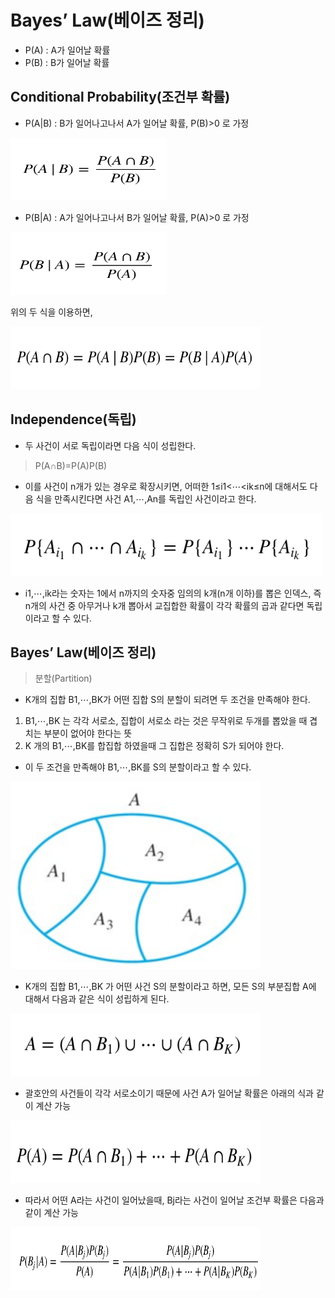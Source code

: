 Bayes’ Law(베이즈 정리)
=============
- P(A) : A가 일어날 확률
- P(B) : B가 일어날 확률


Conditional Probability(조건부 확률)
---------------

- P(A|B) : B가 일어나고나서 A가 일어날 확률, P(B)>0 로 가정 

<img src="/bayes1.jpg" width="250px" height="100px" ></img><br/>

- P(B|A) : A가 일어나고나서 B가 일어날 확률, P(A)>0 로 가정

<img src="/bayes2.jpg" width="250px" height="100px" ></img><br/>

위의 두 식을 이용하면,

<img src="/bayes3.jpg" width="400px" height="100px" ></img><br/>


Independence(독립)
----------------
- 두 사건이 서로 독립이라면 다음 식이 성립한다.

> P(A∩B)=P(A)P(B)
 
- 이를 사건이 n개가 있는 경우로 확장시키면,
어떠한 1≤i1<⋯<ik≤n에 대해서도 다음 식을 만족시킨다면 사건 A1,⋯,An를 독립인 사건이라고 한다.

<img src="/bayes4.jpg" width="500px" height="100px" ></img><br/>

- i1,⋯,ik라는 숫자는 1에서 n까지의 숫자중 임의의 k개(n개 이하)를 뽑은 인덱스, 즉 n개의 사건 중 아무거나 k개 뽑아서 교집합한 확률이 각각 확률의 곱과 같다면 독립이라고 할 수 있다.
 

Bayes’ Law(베이즈 정리)
--------------

> 분할(Partition)
- K개의 집합 B1,⋯,BK가 어떤 집합 S의 분할이 되려면 두 조건을 만족해야 한다.
 1. B1,⋯,BK  는 각각 서로소, 집합이 서로소 라는 것은 무작위로 두개를 뽑았을 때 겹치는 부분이 없어야 한다는 뜻
 2. K 개의  B1,⋯,BK를 합집합 하였을때 그 집합은 정확히 S가 되어야 한다. 
 
- 이 두 조건을 만족해야 B1,⋯,BK를  S의 분할이라고 할 수 있다.
 
<img src="/bayes5.jpg" width="400px" height="300px" ></img><br/>

- K개의 집합 B1,⋯,BK 가 어떤 사건 S의 분할이라고 하면, 모든 S의 부분집합 A에 대해서 다음과 같은 식이 성립하게 된다. 

<img src="/bayes6.jpg" width="400px" height="100px" ></img><br/>
 
- 괄호안의 사건들이 각각 서로소이기 때문에 사건 A가 일어날 확률은 아래의 식과 같이 계산 가능

<img src="/bayes7.jpg" width="400px" height="100px" ></img><br/>
 
- 따라서 어떤 A라는 사건이 일어났을때, Bj라는 사건이 일어날 조건부 확률은 다음과 같이 계산 가능

<img src="/bayes8.jpg" width="400px" height="100px" ></img><br/>



